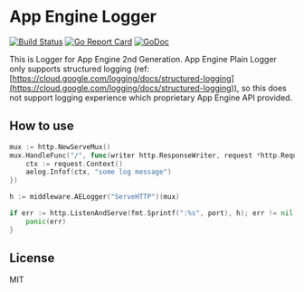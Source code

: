 # App Engine Logger

[![Build Status](https://travis-ci.org/emahiro/aelog.svg?branch=master)](https://travis-ci.org/emahiro/aelog)
[![Go Report Card](https://goreportcard.com/badge/github.com/emahiro/aelog)](https://goreportcard.com/report/github.com/emahiro/aelog)
[![GoDoc](https://godoc.org/github.com/emahiro/aelog?status.svg)](https://godoc.org/github.com/emahiro/aelog)

This is Logger for App Engine 2nd Generation.
App Engine Plain Logger only supports structured logging (ref: [https://cloud.google.com/logging/docs/structured-logging](https://cloud.google.com/logging/docs/structured-logging)), so this does not support logging experience which proprietary App Engine API provided.

## How to use

```go
mux := http.NewServeMux()
mux.HandleFunc("/", func(writer http.ResponseWriter, request *http.Request) {
    ctx := request.Context()
    aelog.Infof(ctx, "some log message")
})

h := middleware.AELogger("ServeHTTP")(mux)

if err := http.ListenAndServe(fmt.Sprintf(":%s", port), h); err != nil {
    panic(err)
}
```

## License

MIT
